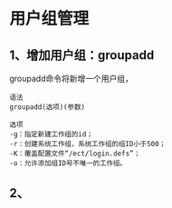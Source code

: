 # 用户组管理

## 1、增加用户组：groupadd
groupadd命令将新增一个用户组，


```
语法
groupadd(选项)(参数)

选项
-g：指定新建工作组的id；
-r：创建系统工作组，系统工作组的组ID小于500；
-K：覆盖配置文件“/ect/login.defs”；
-o：允许添加组ID号不唯一的工作组。
```


## 2、
